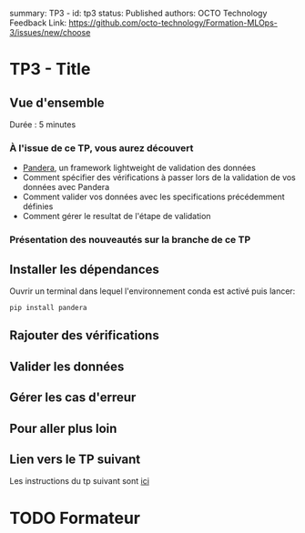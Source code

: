 summary: TP3 - 
id: tp3
status: Published
authors: OCTO Technology
Feedback Link: https://github.com/octo-technology/Formation-MLOps-3/issues/new/choose

# TP3 - Title

## Vue d'ensemble

Durée : 5 minutes


### À l'issue de ce TP, vous aurez découvert

- [Pandera](https://pandera.readthedocs.io/en/stable/index.html), un framework lightweight de validation des données
- Comment spécifier des vérifications à passer lors de la validation de vos données avec Pandera
- Comment valider vos données avec les specifications précédemment définies
- Comment gérer le resultat de l'étape de validation

### Présentation des nouveautés sur la branche de ce TP

## Installer les dépendances

Ouvrir un terminal dans lequel l'environnement conda est activé puis lancer:

```
pip install pandera
```

## Rajouter des vérifications


## Valider les données

## Gérer les cas d'erreur

## Pour aller plus loin


## Lien vers le TP suivant

Les instructions du tp suivant sont [ici](https://octo-technology.github.io/Formation-MLOps-3/tp4#0)

# TODO Formateur
